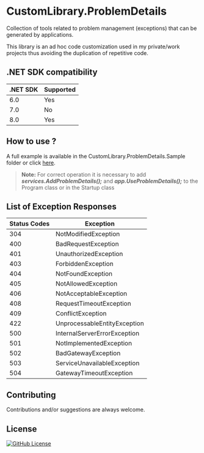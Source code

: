# CustomLibrary.ProblemDetails

Collection of tools related to problem management (exceptions) that can be generated by applications.

This library is an ad hoc code customization used in my private/work projects thus avoiding the duplication of repetitive code.

## .NET SDK compatibility

| .NET SDK | Supported |
| --- | --- |
| 6.0 | Yes |
| 7.0 | No |
| 8.0 | Yes |

## How to use ?

A full example is available in the CustomLibrary.ProblemDetails.Sample folder or click [here](https://github.com/AngeloDotNet/CustomLibrary.ProblemDetails/blob/main/src/CustomLibrary.ProblemDetails.Sample).

>**Note:** For correct operation it is necessary to add ***services.AddProblemDetails();*** and ***app.UseProblemDetails();*** to the Program class or in the Startup class

## List of Exception Responses

| Status Codes | Exception |
| --- | --- |
| 304 | NotModifiedException |
| 400 | BadRequestException |
| 401 | UnauthorizedException |
| 403 | ForbiddenException |
| 404 | NotFoundException |
| 405 | NotAllowedException |
| 406 | NotAcceptableException |
| 408 | RequestTimeoutException |
| 409 | ConflictException |
| 422 | UnprocessableEntityException |
| 500 | InternalServerErrorException |
| 501 | NotImplementedException |
| 502 | BadGatewayException |
| 503 | ServiceUnavailableException |
| 504 | GatewayTimeoutException |

## Contributing

Contributions and/or suggestions are always welcome.

## License

[![GitHub License](https://img.shields.io/github/license/AngeloDotNet/CustomLibrary.ProblemDetails?style=for-the-badge)](https://github.com/AngeloDotNet/CustomLibrary.ProblemDetails/blob/main/LICENSE)
